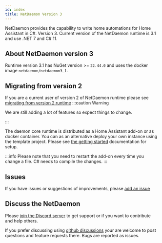 ```yaml
---
id: index
title: NetDaemon Version 3
---
```


NetDaemon provides the capability to write home automations for Home Assistant in C#. Version 3. Current version of the NetDaemon runtime is 3.1 and use .NET 7 and C# 11.

## About NetDaemon version 3
Runtime version 3.1 has NuGet version >= `22.44.0` and uses the docker image `netdaemon/netdaemon3_1`.

## Migrating from version 2
If you are a current user of version 2 of NetDaemon runtime please see [migrating from version 2 runtime](v3/app_model/moving_from_v2.md)
:::caution Warning

We are still adding a lot of features so expect things to change.  

:::

The daemon core runtime is distributed as a Home Assistant add-on or as docker container. You can as an alternative deploy your own instance using the template project. Please see [the getting started](v3/started/installation.md) documentation for setup.

:::info
Please note that you need to restart the add-on every time you change a file. C# needs to compile the changes.
:::

## Issues

If you have issues or suggestions of improvements, please [add an issue](https://github.com/net-daemon/netdaemon/issues)

## Discuss the NetDaemon

Please [join the Discord server](https://discord.gg/K3xwfcX) to get support or if you want to contribute and help others.

If you prefer discussing using [github discussions](https://github.com/net-daemon/netdaemon/discussions) your are welcome to post questions and feature requests there. Bugs are reported as issues.





